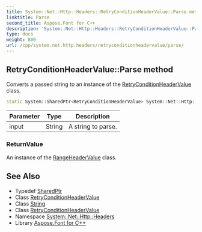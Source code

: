 ```yaml
---
title: System::Net::Http::Headers::RetryConditionHeaderValue::Parse method
linktitle: Parse
second_title: Aspose.Font for C++
description: 'System::Net::Http::Headers::RetryConditionHeaderValue::Parse method. Converts a passed string to an instance of the RetryConditionHeaderValue class in C++.'
type: docs
weight: 800
url: /cpp/system.net.http.headers/retryconditionheadervalue/parse/
---
```

## RetryConditionHeaderValue::Parse method


Converts a passed string to an instance of the [RetryConditionHeaderValue](../) class.

```cpp
static System::SharedPtr<RetryConditionHeaderValue> System::Net::Http::Headers::RetryConditionHeaderValue::Parse(String input)
```


| Parameter | Type | Description |
| --- | --- | --- |
| input | String | A string to parse. |

### ReturnValue

An instance of the [RangeHeaderValue](../../rangeheadervalue/) class.

## See Also

* Typedef [SharedPtr](../../../system/sharedptr/)
* Class [RetryConditionHeaderValue](../)
* Class [String](../../../system/string/)
* Class [RetryConditionHeaderValue](../)
* Namespace [System::Net::Http::Headers](../../)
* Library [Aspose.Font for C++](../../../)
